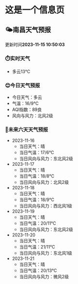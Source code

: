 # 这是一个信息页 
## 🌤️**南昌**天气预报
更新时间**2023-11-15 10:50:03**
### ⏱️实时天气
- 多云13℃
### 😊今日天气预报
- 今日天气：多云
- 气温：16/9℃
- AQI指数：89良
- 风向与风力：北风2级
### 🤩未来六天天气预报
- 2023-11-16
  - 当日天气：晴
  - 当日气温：17/6℃
  - 当日风向与风力：东北风2级
- 2023-11-17
  - 当日天气：晴
  - 当日气温：18/8℃
  - 当日风向与风力：北风2级
- 2023-11-18
  - 当日天气：晴
  - 当日气温：18/9℃
  - 当日风向与风力：西北风1级
- 2023-11-19
  - 当日天气：晴
  - 当日气温：20/11℃
  - 当日风向与风力：东北风2级
- 2023-11-20
  - 当日天气：晴
  - 当日气温：21/11℃
  - 当日风向与风力：东北风1级
- 2023-11-21
  - 当日天气：晴
  - 当日气温：20/13℃
  - 当日风向与风力：微风2级

